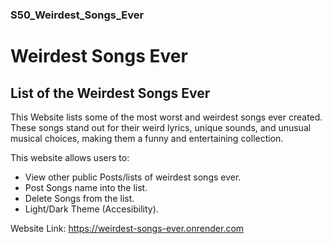 ### S50_Weirdest_Songs_Ever

# Weirdest Songs Ever

## List of the Weirdest Songs Ever

This Website lists some of the most worst and weirdest songs ever created. These songs stand out for their weird lyrics, unique sounds, and unusual musical choices, making them a funny and entertaining collection. 

This website allows users to:
- View other public Posts/lists of weirdest songs ever.
- Post Songs name into the list.
- Delete Songs from the list.
- Light/Dark Theme (Accesibility).

Website Link: https://weirdest-songs-ever.onrender.com